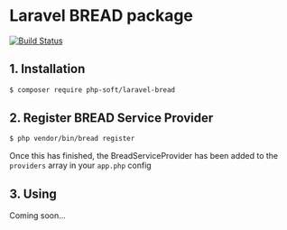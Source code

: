 # Laravel BREAD package

[![Build Status](https://travis-ci.org/huytbt/laravel-bread.svg)](https://travis-ci.org/huytbt/laravel-bread)

## 1. Installation

```sh
$ composer require php-soft/laravel-bread
```

## 2. Register BREAD Service Provider

```sh
$ php vendor/bin/bread register
```

Once this has finished, the BreadServiceProvider has been added to the `providers` array in your `app.php` config

## 3. Using

Coming soon...
